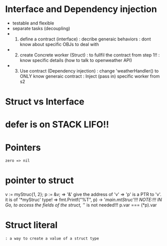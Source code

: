 # Interface and Dependency injection
- testable and flexible
- separate tasks (decoupling)
- 1. define a contract (interface)
    : decribe generaic behaviors
    : dont know about specific OBJs to deal with
- 2. create Concrete worker (Struct)
    : to fullfil the contract from step 1!!
    : know specific details (how to talk to openweather API)
- 3. Use contract (Dependency injection)
    : change 'weatherHandler() to ONLY know generaic contract
    : Inject (pass in) specific worker from s2

# Struct vs Interface

# defer is on STACK LIFO!!

# Pointers
    zero => nil
# pointer to struct
v := myStruc{1, 2};
p := &v;
    => '&' give the address of 'v'
    =>  'p' is a PTR to 'v'. it is of '*myStruc' type!
    => fmt.Printf("%T", p) -> '*main.mtStruc'!!!
NOTE:!!!
    IN Go, to access the fields of the struct, '*' is not needed!!!
    p.var === (*p).var

# Struct literal
    : a way to create a value of a struct type